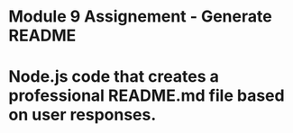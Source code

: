 # Module 9 Assignement - Generate README

# Node.js code that creates a professional README.md file based on user responses.

